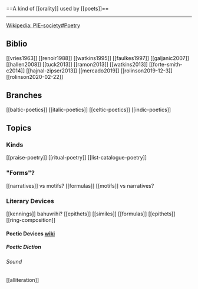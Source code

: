 ==A kind of [[orality]] used  by [[poets]]==

---

[Wikipedia: PIE-society#Poetry](https://en.wikipedia.org/wiki/Proto-Indo-European-society#Poetry)

## Biblio
[[vries1963]]
[[renoir1988]]
[[watkins1995]]
[[faulkes1997]]
[[galjanic2007]]
[[hallen2008]]
[[tuck2013]]
[[ramon2013]]
[[watkins2013]]
[[forte-smith-c2014]]
[[hajnal-zipser2013]]
[[mercado2019]]
[[rolinson2019-12-3]]
[[rolinson2020-02-22]]

## Branches
[[baltic-poetics]]
[[italic-poetics]]
[[celtic-poetics]]
[[indic-poetics]]

## Topics
### Kinds
[[praise-poetry]]
[[ritual-poetry]] 
[[list-catalogue-poetry]]


### "Forms"?
[[narratives]] vs motifs?
[[formulas]]
[[motifs]] vs narratives?

### Literary Devices
[[kennings]] bahuvrihi?
[[epithets]]
[[similes]]
[[formulas]]
[[epithets]]
[[ring-composition]]
#### Poetic Devices [wiki](https://en.wikipedia.org/wiki/Poetic_devices)
##### Poetic Diction
###### Sound
[[alliteration]]